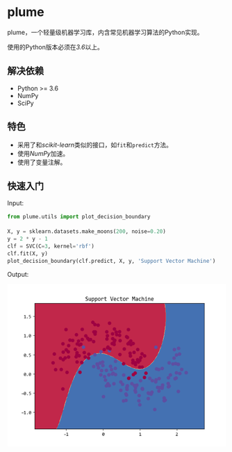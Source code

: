 # plume
plume，一个轻量级机器学习库，内含常见机器学习算法的Python实现。

使用的Python版本必须在*3.6*以上。

## 解决依赖
* Python >= 3.6
* NumPy
* SciPy


## 特色

* 采用了和*scikit-learn*类似的接口，如`fit`和`predict`方法。
* 使用*NumPy*加速。
* 使用了变量注解。

## 快速入门
Input:
```python
from plume.utils import plot_decision_boundary

X, y = sklearn.datasets.make_moons(200, noise=0.20)
y = 2 * y - 1
clf = SVC(C=3, kernel='rbf')
clf.fit(X, y)
plot_decision_boundary(clf.predict, X, y, 'Support Vector Machine')
```
Output:

![img](docs/figure_svm.png)